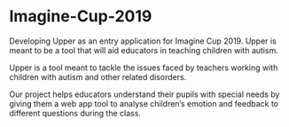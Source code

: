 # Imagine-Cup-2019
Developing Upper as an entry application for Imagine Cup 2019. Upper is meant to be a tool that will aid educators in teaching children with autism.

Upper is a tool meant to tackle the issues faced by teachers working with children with autism and other related disorders. 

Our project helps educators understand their pupils with special needs by giving them a web app tool to analyse children’s emotion and feedback to different questions during the class.
